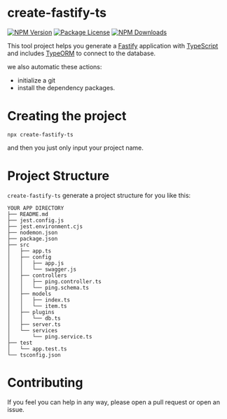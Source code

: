 # create-fastify-ts

<a href="https://www.npmjs.com/package/create-fastify-ts" target="_blank"><img src="https://img.shields.io/npm/v/create-fastify-ts.svg" alt="NPM Version" /></a>
<a href="https://www.npmjs.com/package/create-fastify-ts" target="_blank"><img src="https://img.shields.io/npm/l/create-fastify-ts.svg" alt="Package License" /></a>
<a href="https://www.npmjs.com/package/create-fastify-ts" target="_blank"><img src="https://img.shields.io/npm/dm/create-fastify-ts.svg" alt="NPM Downloads" /></a>


This tool project helps you generate a [Fastify](https://www.fastify.io/) application with [TypeScript](https://www.npmjs.com/package/typescript) and  includes [TypeORM](https://typeorm.io) to connect to the database.

we also automatic these actions:
* initialize a git
* install the dependency packages.
# Creating the project
```
npx create-fastify-ts
```
and then you just only input your project name.

# Project Structure
`create-fastify-ts` generate a project structure for you like this:
```
YOUR APP DIRECTORY
├── README.md
├── jest.config.js
├── jest.environment.cjs
├── nodemon.json
├── package.json
├── src
│   ├── app.ts
│   ├── config
│   │   ├── app.js
│   │   └── swagger.js
│   ├── controllers
│   │   ├── ping.controller.ts
│   │   └── ping.schema.ts
│   ├── models
│   │   ├── index.ts
│   │   └── item.ts
│   ├── plugins
│   │   └── db.ts
│   ├── server.ts
│   └── services
│       └── ping.service.ts
├── test
│   └── app.test.ts
└── tsconfig.json
```

# Contributing
If you feel you can help in any way, please open a pull request or open an issue.
